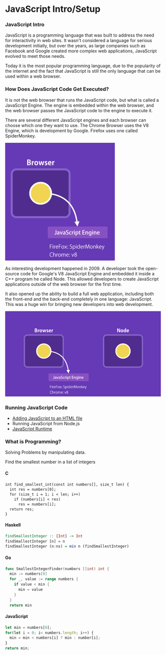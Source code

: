 # JavaScript Intro/Setup

### JavaScript Intro

JavaScript is a programming language that was built to address the need for interactivity in web sites. It wasn't considered a language for serious development initially, but over the years, as large companies such as Facebook and Google created more complex web applications, JavaScript evolved to meet those needs.

Today it is the most popular programming language, due to the popularity of the internet and the fact that JavaScript is still the only language that can be used within a web browser.

### How Does JavaScript Code Get Executed?

It is not the web browser that runs the JavaScript code, but what is called a JavaScript Engine. The engine is embedded within the web browser, and the web browser passes the JavaScript code to the engine to execute it.

There are several different JavaScript engines and each browser can choose which one they want to use. The Chrome Browser uses the V8 Engine, which is development by Google. Firefox uses one called SpiderMonkey.

![](<.gitbook/assets/image (99).png>)



As interesting development happened in 2009. A developer took the open-source code for Google's V8 JavaScript  Engine and embedded it inside a C++ program he called Node. This allowed developers to create JavaScript applications outside of the web browser for the first time. 

It also opened up the ability to build a full web application, including both the front-end and the back-end completely in one language: JavaScript. This was a huge win for bringing new developers into web development. 

![](<.gitbook/assets/image (100).png>)

### Running JavaScript Code

* [Adding JavaScript to an HTML file](https://shawnr.gitbooks.io/practical-introduction-to-javascript/content/basic-syntax/41-adding-javascript-to-an-html-file.html)
* Running JavaScript from Node.js
* [JavaScript Runtime](javascript/javascript-runtime-environment.md)

### What is Programming?

Solving Problems by manipulating data.

Find the smallest number in a list of integers

#### C

```clike
int find_smallest_int(const int numbers[], size_t len) {
  int res = numbers[0];
  for (size_t i = 1; i < len; i++)
    if (numbers[i] < res)
      res = numbers[i];
  return res;
}
```

#### Haskell

```haskell
findSmallestInteger :: [Int] -> Int
findSmallestInteger [n] = n
findSmallestInteger (n:ns) = min n (findSmallestInteger)
```

#### Go

```go
func SmallestIntegerFinder(numbers []int) int {
  min := numbers[0]
  for _, value := range numbers {
    if value < min {
      min = value
    }
  }
  return min
```

#### JavaScript

```javascript
let min = numbers[0];
for(let i = 0; i< numbers.length; i++) {
  min = min < numbers[i] ? min : number[i];
}
return min;
```
